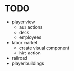 # TODO

- player view
  - aux actions
  - deck
  - employees
- labor market
  - create visual component
  - hire action
- railroad
- player buildings
